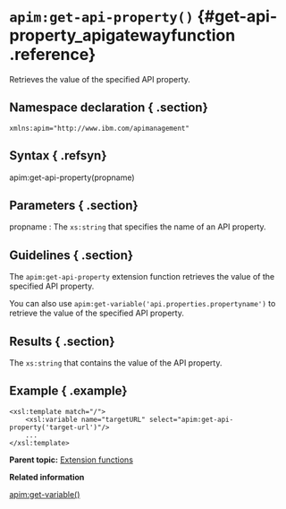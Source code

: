 # `apim:get-api-property()` {#get-api-property_apigatewayfunction .reference}

Retrieves the value of the specified API property.

## Namespace declaration { .section}

`xmlns:apim="http://www.ibm.com/apimanagement"`

## Syntax { .refsyn}

apim:get-api-property\(propname\)

## Parameters { .section}

 propname
 :   The `xs:string` that specifies the name of an API property.

 ## Guidelines { .section}

The `apim:get-api-property` extension function retrieves the value of the specified API property.

You can also use `apim:get-variable('api.properties.propertyname')` to retrieve the value of the specified API property.

## Results { .section}

The `xs:string` that contains the value of the API property.

## Example { .example}

```
<xsl:template match="/">
    <xsl:variable name="targetURL" select="apim:get-api-property('target-url')"/>
    ...
</xsl:template>
```

**Parent topic:** [Extension functions](apigw_extension_functions.md)

**Related information**  


[apim:get-variable\(\)](get-variable_apigatewayfunction.md)

